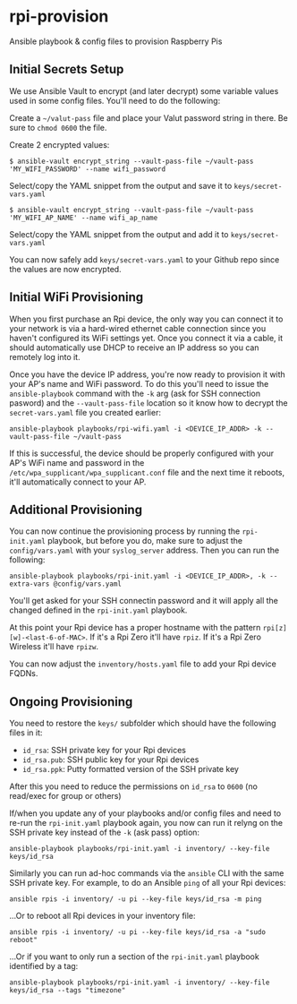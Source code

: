 # rpi-provision
Ansible playbook & config files to provision Raspberry Pis

## Initial Secrets Setup
We use Ansible Vault to encrypt (and later decrypt) some variable values used in some config files. You'll need to do the following:

Create a `~/valut-pass` file and place your Valut password string in there. Be sure to `chmod 0600` the file.

Create 2 encrypted values:
```
$ ansible-vault encrypt_string --vault-pass-file ~/vault-pass 'MY_WIFI_PASSWORD' --name wifi_password
```
Select/copy the YAML snippet from the output and save it to `keys/secret-vars.yaml`

```
$ ansible-vault encrypt_string --vault-pass-file ~/vault-pass 'MY_WIFI_AP_NAME' --name wifi_ap_name
```
Select/copy the YAML snippet from the output and add it to `keys/secret-vars.yaml`

You can now safely add `keys/secret-vars.yaml` to your Github repo since the values are now encrypted.

## Initial WiFi Provisioning
When you first purchase an Rpi device, the only way you can connect it to your network is via a hard-wired ethernet cable connection since you haven't configured its WiFi settings yet. Once you connect it via a cable, it should automatically use DHCP to receive an IP address so you can remotely log into it.

Once you have the device IP address, you're now ready to provision it with your AP's name and WiFi password. To do this you'll need to issue the `ansible-playbook` command with the `-k` arg (ask for SSH connection pasword) and the `--vault-pass-file` location so it know how to decrypt the `secret-vars.yaml` file you created earlier:
```
ansible-playbook playbooks/rpi-wifi.yaml -i <DEVICE_IP_ADDR> -k --vault-pass-file ~/vault-pass
```

If this is successful, the device should be properly configured with your AP's WiFi name and password in the `/etc/wpa_supplicant/wpa_supplicant.conf` file and the next time it reboots, it'll automatically connect to your AP.

## Additional Provisioning
You can now continue the provisioning process by running the `rpi-init.yaml` playbook, but before you do, make sure to adjust the `config/vars.yaml` with your `syslog_server` address. Then you can run the following:
```
ansible-playbook playbooks/rpi-init.yaml -i <DEVICE_IP_ADDR>, -k --extra-vars @config/vars.yaml
```

You'll get asked for your SSH connectin password and it will apply all the changed defined in the `rpi-init.yaml` playbook.

At this point your Rpi device has a proper hostname with the pattern `rpi[z][w]-<last-6-of-MAC>`. If it's a Rpi Zero it'll have `rpiz`. If it's a Rpi Zero Wireless it'll have `rpizw`.

You can now adjust the `inventory/hosts.yaml` file to add your Rpi device FQDNs.

## Ongoing Provisioning
You need to restore the `keys/` subfolder which should have the following files in it:
* `id_rsa`: SSH private key for your Rpi devices
* `id_rsa.pub`: SSH public key for your Rpi devices
* `id_rsa.ppk`: Putty formatted version of the SSH private key

After this you need to reduce the permissions on `id_rsa` to `0600` (no read/exec for group or others)

If/when you update any of your playbooks and/or config files and need to re-run the `rpi-init.yaml` playbook again, you now can run it relyng on the SSH private key instead of the `-k` (ask pass) option:
```
ansible-playbook playbooks/rpi-init.yaml -i inventory/ --key-file keys/id_rsa
```

Similarly you can run ad-hoc commands via the `ansible` CLI with the same SSH private key. For example, to do an Ansible `ping` of all your Rpi devices:
```
ansible rpis -i inventory/ -u pi --key-file keys/id_rsa -m ping
```

...Or to reboot all Rpi devices in your inventory file:
```
ansible rpis -i inventory/ -u pi --key-file keys/id_rsa -a "sudo reboot"
```

...Or if you want to only run a section of the `rpi-init.yaml` playbook identified by a tag:
```
ansible-playbook playbooks/rpi-init.yaml -i inventory/ --key-file keys/id_rsa --tags "timezone"
```
